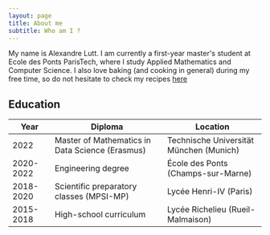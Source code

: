 ```yaml
---
layout: page
title: About me
subtitle: Who am I ?
---
```


My name is Alexandre Lutt. I am currently a first-year master's student at Ecole des Ponts ParisTech, where I study Applied Mathematics and Computer Science. I also love baking (and cooking in general) during my free time, so do not hesitate to check my recipes [here](pages/pastry)

## Education

| Year      | Diploma                                                | Location                                  |
| --------- | ------------------------------------------------------ | ----------------------------------------- |
| 2022      | Master of Mathematics in Data Science (Erasmus)        | Technische Universität München (Munich)   |
| 2020-2022 | Engineering degree                                     | École des Ponts (Champs-sur-Marne)        |
| 2018-2020 | Scientific preparatory classes (MPSI-MP)               | Lycée Henri-IV (Paris)                    |
| 2015-2018 | High-school curriculum                                 | Lycée Richelieu (Rueil-Malmaison)         |
